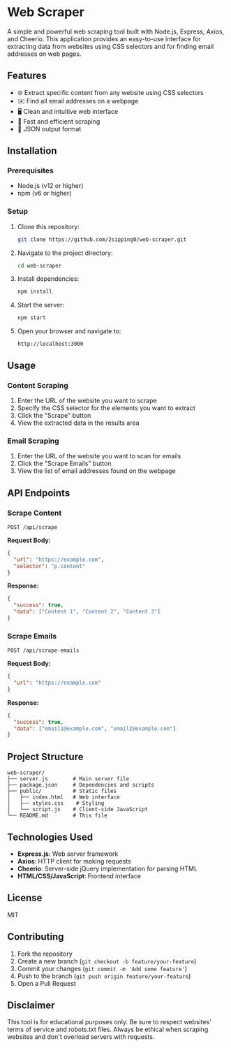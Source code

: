 # Web Scraper

A simple and powerful web scraping tool built with Node.js, Express, Axios, and Cheerio. This application provides an easy-to-use interface for extracting data from websites using CSS selectors and for finding email addresses on web pages.

## Features

- 🌐 Extract specific content from any website using CSS selectors
- ✉️ Find all email addresses on a webpage
- 🖥️ Clean and intuitive web interface
- 🚀 Fast and efficient scraping
- 💾 JSON output format

## Installation

### Prerequisites

- Node.js (v12 or higher)
- npm (v6 or higher)

### Setup

1. Clone this repository:
   ```bash
   git clone https://github.com/2sipping0/web-scraper.git
   ```

2. Navigate to the project directory:
   ```bash
   cd web-scraper
   ```

3. Install dependencies:
   ```bash
   npm install
   ```

4. Start the server:
   ```bash
   npm start
   ```

5. Open your browser and navigate to:
   ```
   http://localhost:3000
   ```

## Usage

### Content Scraping

1. Enter the URL of the website you want to scrape
2. Specify the CSS selector for the elements you want to extract
3. Click the "Scrape" button
4. View the extracted data in the results area

### Email Scraping

1. Enter the URL of the website you want to scan for emails
2. Click the "Scrape Emails" button
3. View the list of email addresses found on the webpage

## API Endpoints

### Scrape Content

```
POST /api/scrape
```

**Request Body:**
```json
{
  "url": "https://example.com",
  "selector": "p.content"
}
```

**Response:**
```json
{
  "success": true,
  "data": ["Content 1", "Content 2", "Content 3"]
}
```

### Scrape Emails

```
POST /api/scrape-emails
```

**Request Body:**
```json
{
  "url": "https://example.com"
}
```

**Response:**
```json
{
  "success": true,
  "data": ["email1@example.com", "email2@example.com"]
}
```

## Project Structure

```
web-scraper/
├── server.js        # Main server file
├── package.json     # Dependencies and scripts
├── public/          # Static files
│   ├── index.html   # Web interface
│   ├── styles.css    # Styling
│   └── script.js    # Client-side JavaScript
└── README.md        # This file
```

## Technologies Used

- **Express.js**: Web server framework
- **Axios**: HTTP client for making requests
- **Cheerio**: Server-side jQuery implementation for parsing HTML
- **HTML/CSS/JavaScript**: Frontend interface

## License

MIT

## Contributing

1. Fork the repository
2. Create a new branch (`git checkout -b feature/your-feature`)
3. Commit your changes (`git commit -m 'Add some feature'`)
4. Push to the branch (`git push origin feature/your-feature`)
5. Open a Pull Request

## Disclaimer

This tool is for educational purposes only. Be sure to respect websites' terms of service and robots.txt files. Always be ethical when scraping websites and don't overload servers with requests.
